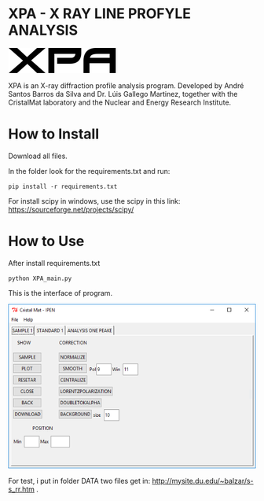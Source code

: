 # XPA - X RAY LINE PROFYLE ANALYSIS
![Screenshot](xirod.regular.png)



XPA is an X-ray diffraction profile analysis program. Developed by André Santos Barros da Silva and Dr. Lúis Gallego Martinez, together with the CristalMat laboratory and the Nuclear and Energy Research Institute.

# How to Install

Download all files.

In the folder look for the requirements.txt and run: 
```
pip install -r requirements.txt
```
For install scipy in windows, use the scipy in this link: https://sourceforge.net/projects/scipy/

# How to Use
After install requirements.txt 

```
python XPA_main.py
```
This is the interface of program.

![Screenshot](interface.PNG)

For test, i put in folder DATA two files get in: http://mysite.du.edu/~balzar/s-s_rr.htm . 

